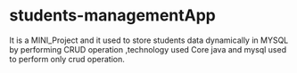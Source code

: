 # students-managementApp
It is a MINI_Project and it used to store students data dynamically in MYSQL by performing CRUD operation ,technology used Core java and mysql used to perform only crud operation.
